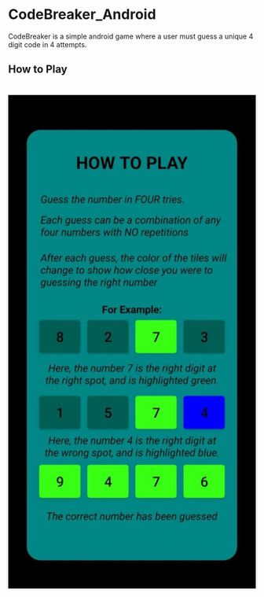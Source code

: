 # CodeBreaker_Android
CodeBreaker is a simple android game where a user must guess a unique 4 digit code in 4 attempts.  
  
  
## How to Play
# ![GAMEPLAY](how_to_play.jpg)

